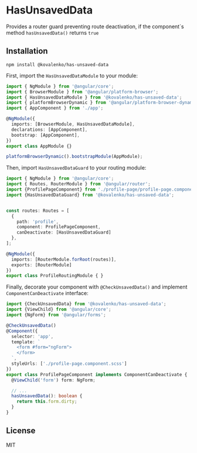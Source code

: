 # HasUnsavedData

Provides a router guard preventing route deactivation, 
if the component\`s method `hasUnsavedData()` returns `true`

## Installation

```
npm install @kovalenko/has-unsaved-data
```

First, import the `HasUnsavedDataModule` to your module:

```typescript
import { NgModule } from '@angular/core';
import { BrowserModule } from '@angular/platform-browser';
import { HasUnsavedDataModule } from '@kovalenko/has-unsaved-data';
import { platformBrowserDynamic } from '@angular/platform-browser-dynamic';
import { AppComponent } from './app';

@NgModule({
  imports: [BrowserModule, HasUnsavedDataModule],
  declarations: [AppComponent],
  bootstrap: [AppComponent],
})
export class AppModule {}

platformBrowserDynamic().bootstrapModule(AppModule);
```

Then, import `HasUnsavedDataGuard` to your routing module:

```typescript
import { NgModule } from '@angular/core';
import { Routes, RouterModule } from '@angular/router';
import {ProfilePageComponent} from './profile-page/profile-page.component';
import {HasUnsavedDataGuard} from '@kovalenko/has-unsaved-data';


const routes: Routes = [
  {
    path: 'profile',
    component: ProfilePageComponent,
    canDeactivate: [HasUnsavedDataGuard]
  },
];

@NgModule({
  imports: [RouterModule.forRoot(routes)],
  exports: [RouterModule]
})
export class ProfileRoutingModule { }
```

Finally, decorate your component with `@CheckUnsavedData()` and implement `ComponentCanDeactivate` interface:

```typescript
import {CheckUnsavedData} from '@kovalenko/has-unsaved-data';
import {ViewChild} from '@angular/core';
import {NgForm} from '@angular/forms';

@CheckUnsavedData()
@Component({
  selector: 'app',
  template: `
    <form #form="ngForm">
    </form>
  `,
  styleUrls: ['./profile-page.component.scss']
})
export class ProfilePageComponent implements ComponentCanDeactivate {
  @ViewChild('form') form: NgForm;

  // ...
  hasUnsavedData(): boolean {
    return this.form.dirty;
  }
}
```

## License

MIT
